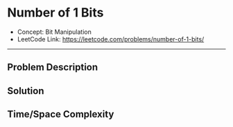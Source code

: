 # Number of 1 Bits

- Concept: Bit Manipulation
- LeetCode Link: https://leetcode.com/problems/number-of-1-bits/

---

## Problem Description

## Solution

## Time/Space Complexity


